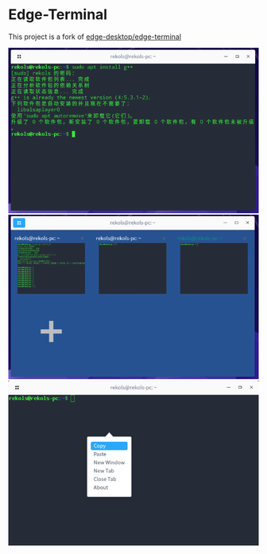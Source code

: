 # Edge-Terminal

This project is a fork of [edge-desktop/edge-terminal](https://github.com/edge-desktop/edge-terminal)

![image](https://raw.githubusercontent.com/Rekols/Edge-Terminal/master/20160813103535.png)
![image](https://raw.githubusercontent.com/Rekols/Edge-Terminal/master/20160813103603.png)
![image](https://github.com/Rekols/Edge-Terminal/blob/master/20160813103642.png?raw=true)
